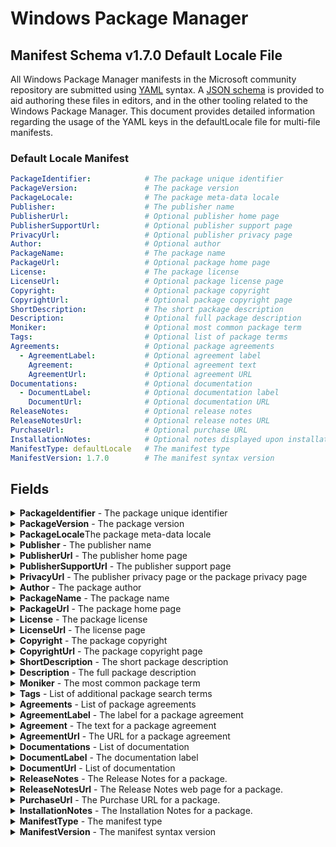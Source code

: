 [JSON schema]:                                      https://github.com/microsoft/winget-cli/blob/master/schemas/JSON/manifests/v1.7.0/manifest.defaultLocale.1.7.0.json
[YAML]:                                             https://yaml.org/spec/
[semantic version]:                                 https://semver.org
[Available languages for Windows]:                  https://docs.microsoft.com/windows-hardware/manufacture/desktop/available-language-packs-for-windows
[locales]:                                          https://docs.microsoft.com/windows-hardware/manufacture/desktop/default-input-locales-for-windows-language-packs
[install]:                                          https://docs.microsoft.com/windows/package-manager/winget/install
[list]:                                             https://docs.microsoft.com/windows/package-manager/winget/list
[upgrade]:                                          https://docs.microsoft.com/windows/package-manager/winget/upgrade
[uninstall-registry]:                               https://learn.microsoft.com/en-us/windows/win32/msi/uninstall-registry-key

# Windows Package Manager
## Manifest Schema v1.7.0 Default Locale File

All Windows Package Manager manifests in the Microsoft community repository are submitted using [YAML] syntax. A [JSON schema] is provided to aid authoring these files in editors, and in the other tooling related to the Windows Package Manager. This document provides detailed information regarding the usage of the YAML keys in the defaultLocale file for multi-file manifests.

### Default Locale Manifest

```YAML
PackageIdentifier:            # The package unique identifier
PackageVersion:               # The package version
PackageLocale:                # The package meta-data locale
Publisher:                    # The publisher name
PublisherUrl:                 # Optional publisher home page
PublisherSupportUrl:          # Optional publisher support page
PrivacyUrl:                   # Optional publisher privacy page
Author:                       # Optional author
PackageName:                  # The package name
PackageUrl:                   # Optional package home page
License:                      # The package license
LicenseUrl:                   # Optional package license page
Copyright:                    # Optional package copyright
CopyrightUrl:                 # Optional package copyright page
ShortDescription:             # The short package description
Description:                  # Optional full package description
Moniker:                      # Optional most common package term
Tags:                         # Optional list of package terms
Agreements:                   # Optional package agreements
  - AgreementLabel:           # Optional agreement label
    Agreement:                # Optional agreement text
    AgreementUrl:             # Optional agreement URL
Documentations:               # Optional documentation
  - DocumentLabel:            # Optional documentation label
    DocumentUrl:              # Optional documentation URL
ReleaseNotes:                 # Optional release notes
ReleaseNotesUrl:              # Optional release notes URL
PurchaseUrl:                  # Optional purchase URL
InstallationNotes:            # Optional notes displayed upon installation
ManifestType: defaultLocale   # The manifest type
ManifestVersion: 1.7.0        # The manifest syntax version
```

## Fields

<details>
 <summary><b>PackageIdentifier</b> - The package unique identifier</summary>

 **Required Field**

 This key is the unique identifier for a given package. This value is generally in the form of `Publisher.Package`. It is case sensitive, and this value must match the folder structure under the partition directory in GitHub.
</details>

<details>
 <summary><b>PackageVersion</b> - The package version</summary>

 **Required Field**

 This key represents the version of the package. It is related to the specific release this manifests targets. In some cases you will see a perfectly formed [semantic version] number, and in other cases you might see something different. These may be date driven, or they might have other characters with some package specific meaning for example.

 The Windows Package Manager client uses this version to determine whether or not an upgrade for a package is available. In some cases, packages may be released with a marketing driven version, and that causes trouble with the `winget upgrade` command.

 The current best practice for the Windows Package Manager 1.7 client is to use the value reported in Windows Apps & Features when this version of the package is installed. In some cases, packages do not report a version resulting in an upgrade loop or other unwanted behavior.
</details>

<details>
  <summary><b>PackageLocale</b>The package meta-data locale</summary>

  **Required Field**

  This key represents the locale for package meta-data. The format is BCP-47. This value identifies the language for meta-data to be displayed to a user when no locale file matching their preferences is available. The Microsoft community package repository validation pipelines also use this value to determine appropriate validation rules for this file.

  **References:**

* [Available languages for Windows]
* [Default Input Profiles (Input Locales) in Windows][locales]

  NOTE:	This field is the key to determining which fields are required for the Microsoft community repository. The default locale specified in the version file must match with this value.
 </details>


<details>
  <summary><b>Publisher</b> - The publisher name</summary>

  **Required Field**

  This key represents the name of the publisher for a given package. This field is intended to allow the full publisher's or ISV's name to be displayed as they wish.

  NOTE: With the 1.7 release of the Windows Package Manager, this name affects how packages from a source are mapped to Apps installed in Windows 10 and Windows 11 via Add / Remove Programs (ARP) and Windows Apps & Features respectively. The best practice is to ensure this matches the entry for the package when it has been installed. This should be the value of the `Publisher` subkey for the package in the [Windows registry][uninstall-registry]. The impact is associated with `winget upgrade` and `winget list`.
 </details>

<details>
  <summary><b>PublisherUrl</b> - The publisher home page</summary>

  **Optional Field**

  This key represents the web site for the publisher or ISV.
 </details>

<details>
  <summary><b>PublisherSupportUrl</b> - The publisher support page</summary>

  **Optional Field**

  This key represents the customer support web site or specific web page provided by the publisher or ISV.
 </details>

<details>
  <summary><b>PrivacyUrl</b> - The publisher privacy page or the package privacy page</summary>

  **Optional Field**

  This key represents the privacy web site or specific web page provided the publisher or ISV. If there is a privacy web site or specific web page for the package it is preferred over a generic privacy page for the publisher.
 </details>

<details>
  <summary><b>Author</b> - The package author</summary>

  **Optional Field**

  This key represents the author of a package. In some cases, the author is an individual who develops and or maintains the package. In other cases this may be a URL pointing to the contributors web page for a package.
 </details>

<details>
  <summary><b>PackageName</b> - The package name</summary>

  **Required Field**

  This key represents the name of the package. This field is intended to allow the full package name to be displayed as the publisher or ISV wishes.

  NOTE:	With the 1.7 release of the Windows Package Manager, this name affects how packages from a source are mapped to Apps installed in Windows 10 via Add / Remove Programs (ARP). The best practice is to ensure this matches the ARP entry for the package name when it has been installed. This should be the value of the `DisplayName` subkey for the package in the [Windows registry][uninstall-registry]. The impact is associated with `winget upgrade` and `winget list`.
 </details>

<details>
  <summary><b>PackageUrl</b> - The package home page</summary>

  **Optional Field**

  This key represents the web site for the package.
 </details>

<details>
  <summary><b>License</b> - The package license</summary>

  **Required Field**

  This key represents the license governing the use and or distribution for the product. This could be an open source license, or a commercial license. Please note that a copyright is not considered a license. If there is no available information on a product's license, "Proprietary" should be the value in this field.
 </details>

<details>
  <summary><b>LicenseUrl</b> - The license page</summary>

  **Optional Field**

  This key represents the license web site or specific web page provided the publisher or ISV. If there is a license web site or specific web page for the package it is preferred over a generic license page for the publisher.

  If this is a link to the license file for an open source project, it should be specific to the version for the package. Some open source projects change their license over time.
 </details>

<details>
  <summary><b>Copyright</b> - The package copyright</summary>

  **Optional Field**

  This key represents the copyright for the package.
 </details>

<details>
  <summary><b>CopyrightUrl</b> - The package copyright page</summary>

  **Optional Field**

  This key represents the copyright web site or specific web page provided the publisher or ISV. If there is a copyright web site or specific web page for the package it is preferred over a generic copyright page for the publisher.

  If this is a link to the copyright file for an open source project, it should be specific to the version for the package. Some open source projects change their copyright over time.
 </details>

<details>
  <summary><b>ShortDescription</b> - The short package description</summary>

  **Required Field**

  This key represents the description for a package. It is intended for use in `winget show` to help a user understand what the package is.

  NOTE:	This should be something descriptive about what the package does, and it should not simply state something like "&lt;package name&gt; installer" or "&lt;package name&gt; setup".
</details>

<details>
  <summary><b>Description</b> - The full package description</summary>

  **Optional Field**

  This key represents the full or long description for a package. It is *not* currently used in the Windows Package Manager.

  NOTE: This was included for integration with the Microsoft Store source to provide the ability to display the full package description.
</details>

<details>
  <summary><b>Moniker</b> - The most common package term</summary>

  **Optional Field**

  This key represents the most common term users would search for when installing or upgrading a package. If only one package uses this moniker, then the [install], [list] and [upgrade] command may match with this package.

  NOTE: Moniker is the third property evaluated when searching for a matching package.
</details>

<details>
  <summary><b>Tags</b> - List of additional package search terms</summary>

  **Optional Field**

  This key represents other common term users would search for when looking for packages. Tags should be pertinent to what a user might search for when looking for a specific package.

  NOTE:	The best practice is to present these terms in all lower case with hyphens rather than spaces.
</details>


<details>
  <summary><b>Agreements</b> - List of package agreements</summary>

   **Optional Field**

   This key holds any agreements a user must accept prior to download and subsequent install or upgrade.

   **Windows Package Manager Community Repository**

   Agreements are only allowed in the community repository when the manifest is maintained by a verified developer.
</details>

<details>
  <summary><b>AgreementLabel</b> - The label for a package agreement</summary>

  **Optional Field**

  This key represents the label for a package agreement.
</details>

<details>
  <summary><b>Agreement</b> - The text for a package agreement</summary>

  **Optional Field**

  This key represents the text or body of a package agreement.
</details>

<details>
  <summary><b>AgreementUrl</b> - The URL for a package agreement</summary>

  **Optional Field**

  This key represents the URL for a package agreement.
</details>

<details>
  <summary><b>Documentations</b> - List of documentation</summary>

  **Optional Field**

  This key holds any documentation for providing software guides such as manuals and troubleshooting URLs.
</details>

<details>
  <summary><b>DocumentLabel</b> - The documentation label</summary>

  **Optional Field**

  This key represents the label for a documentation.
</details>

<details>
  <summary><b>DocumentUrl</b> - List of documentation</summary>

  **Optional Field**

  This key represents the URL for a documentation.
</details>

<details>
  <summary><b>ReleaseNotes</b> - The Release Notes for a package.</summary>

  **Optional Field**

  This key represents release notes for a package.
</details>

<details>
  <summary><b>ReleaseNotesUrl</b> - The Release Notes web page for a package.</summary>

  **Optional Field**

  This key represents release notes web page for a package.
</details>

<details>
  <summary><b>PurchaseUrl</b> - The Purchase URL for a package.</summary>

  **Optional Field**

  This key represents the purchase url for acquiring entitlement for a package.
</details>

<details>
  <summary><b>InstallationNotes</b> - The Installation Notes for a package.</summary>

  **Optional Field**

  This key represents the notes displayed to the user upon completion of a package installation.
</details>

<details>
 <summary><b>ManifestType</b> - The manifest type</summary>

 **Required Field**

 This key must have the value "defaultLocale". The Microsoft community package repository validation pipelines also use this value to determine appropriate validation rules when evaluating this file.
</details>

<details>
 <summary><b>ManifestVersion</b> - The manifest syntax version</summary>

 **Required Field**

 This key must have the value "1.7.0". The Microsoft community package repository validation pipelines also use this value to determine appropriate validation rules when evaluating this file.
</details>
